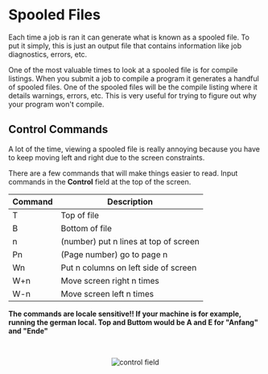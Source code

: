 # Spooled Files


Each time a job is ran it can generate what is known as a spooled file.
To put it simply, this is just an output file that contains information like job diagnostics, errors, etc.

One of the most valuable times to look at a spooled file is for compile listings.
When you submit a job to compile a program it generates a handful of spooled files.
One of the spooled files will be the compile listing where it details warnings, errors, etc.
This is very useful for trying to figure out why your program won't compile.


## Control Commands
A lot of the time, viewing a spooled file is really annoying because
you have to keep moving left and right due to the screen constraints.

There are a few commands that will make things easier to read.
Input commands in the **Control** field at the top of the screen.

| Command | Description                           |
| ------- | ------------------------------------- |
| T       | Top of file                           |
| B       | Bottom of file                        |
| n       | (number) put n lines at top of screen |
| Pn      | (Page number) go to page n            |
| Wn      | Put n columns on left side of screen  |
| W+n     | Move screen right n times             |
| W-n     | Move screen left n times              |

**The commands are locale sensitive!! If your machine is for example, running the german local. Top and Buttom would be A and E for "Anfang" and "Ende"**

<br>
<figure align="center">
	<img src="./core/ibmi/_assets/splf-01.PNG" alt="control field" />
</figure>



